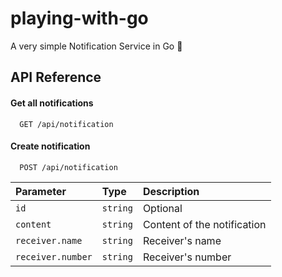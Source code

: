 
# playing-with-go

A very simple Notification Service in Go 💬

## API Reference

#### Get all notifications

```http
  GET /api/notification
```

#### Create notification

```http
  POST /api/notification
```

| Parameter | Type     | Description                       |
| :-------- | :------- | :-------------------------------- |
| `id`      | `string` | Optional |
| `content`      | `string` | Content of the notification |
| `receiver.name`      | `string` | Receiver's name |
| `receiver.number`      | `string` | Receiver's number |
